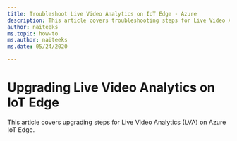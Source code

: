 ```yaml
---
title: Troubleshoot Live Video Analytics on IoT Edge - Azure
description: This article covers troubleshooting steps for Live Video Analytics on IoT Edge.
author: naiteeks
ms.topic: how-to
ms.author: naiteeks
ms.date: 05/24/2020

---
```


# Upgrading Live Video Analytics on IoT Edge

This article covers upgrading steps for Live Video Analytics (LVA) on Azure IoT Edge.

